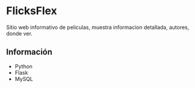 # FlicksFlex
Sitio web informativo de peliculas, muestra informacion detallada, autores, donde ver.

## Información
- Python
- Flask
- MySQL
